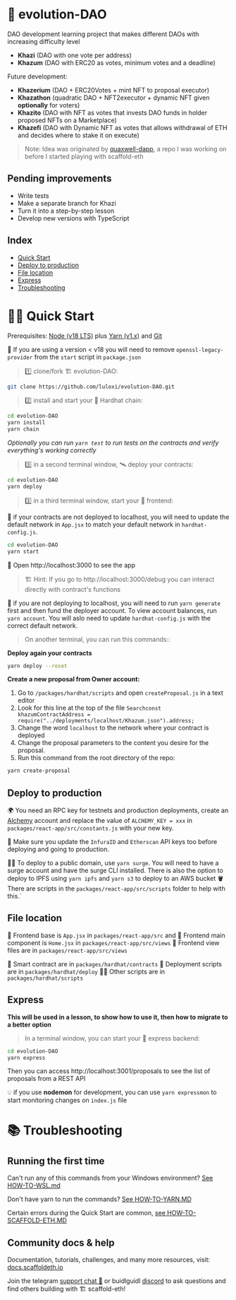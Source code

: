 # 🐣 evolution-DAO

DAO development learning project that makes different DAOs with increasing difficulty level

- **Khazi** (DAO with one vote per address)
- **Khazum** (DAO with ERC20 as votes, minimum votes and a deadline)

Future development:

- **Khazerium** (DAO + ERC20Votes + mint NFT to proposal executor)
- **Khazathon** (quadratic DAO + NFT2executor + dynamic NFT given **optionally** for voters)
- **Khazito** (DAO with NFT as votes that invests DAO funds in holder proposed NFTs on a Marketplace)
- **Khazefi** (DAO with Dynamic NFT as votes that allows withdrawal of ETH and decides where to stake it on execute)

> Note: Idea was originated by [quaxwell-dapp](https://github.com/luloxi/quaxwell-dapp), a repo I was working on before I started playing with scaffold-eth

## Pending improvements

- Write tests
- Make a separate branch for Khazi
- Turn it into a step-by-step lesson
- Develop new versions with TypeScript

## Index

- [Quick Start](#🏄‍♂️-quick-start)
- [Deploy to production](#deploy-to-production)
- [File location](#file-location)
- [Express](#express)
- [Troubleshooting](#📚-troubleshooting)

# 🏄‍♂️ Quick Start

Prerequisites: [Node (v18 LTS)](https://nodejs.org/en/download/) plus [Yarn (v1.x)](https://classic.yarnpkg.com/en/docs/install/) and [Git](https://git-scm.com/downloads)

🚨 If you are using a version < v18 you will need to remove `openssl-legacy-provider` from the `start` script in `package.json`

> 1️⃣ clone/fork 🏗 evolution-DAO:

```bash
git clone https://github.com/luloxi/evolution-DAO.git
```

> 2️⃣ install and start your 👷‍ Hardhat chain:

```bash
cd evolution-DAO
yarn install
yarn chain
```

_Optionally you can run `yarn test` to run tests on the contracts and verify everything's working correctly_

> 3️⃣ in a second terminal window, 🛰 deploy your contracts:

```bash
cd evolution-DAO
yarn deploy
```

> 3️⃣ in a third terminal window, start your 📱 frontend:

🚨 if your contracts are not deployed to localhost, you will need to update the default network in `App.jsx` to match your default network in `hardhat-config.js`.

```bash
cd evolution-DAO
yarn start
```

📱 Open http://localhost:3000 to see the app

> 🏗 Hint: If you go to http://localhost:3000/debug you can interact directly with contract's functions

🚨 if you are not deploying to localhost, you will need to run `yarn generate` first and then fund the deployer account. To view account balances, run `yarn account`. You will aslo need to update `hardhat-config.js` with the correct default network.

> On another terminal, you can run this commands::

**Deploy again your contracts**

```bash
yarn deploy --reset
```

**Create a new proposal from Owner account:**

1. Go to `/packages/hardhat/scripts` and open `createProposal.js` in a text editor
2. Look for this line at the top of the file `Searchconst khazumContractAddress = require("../deployments/localhost/Khazum.json").address;`
3. Change the word `localhost` to the network where your contract is deployed
4. Change the proposal parameters to the content you desire for the proposal.
5. Run this command from the root directory of the repo:

```bash
yarn create-proposal
```

## Deploy to production

🌍 You need an RPC key for testnets and production deployments, create an [Alchemy](https://www.alchemy.com/) account and replace the value of `ALCHEMY_KEY = xxx` in `packages/react-app/src/constants.js` with your new key.

📣 Make sure you update the `InfuraID` and `Etherscan` API keys too before deploying and going to production.

🚨📡 To deploy to a public domain, use `yarn surge`. You will need to have a surge account and have the surge CLI installed. There is also the option to deploy to IPFS using `yarn ipfs` and `yarn s3` to deploy to an AWS bucket 🪣 There are scripts in the `packages/react-app/src/scripts` folder to help with this.`

## File location

📝 Frontend base is `App.jsx` in `packages/react-app/src` and
🦸 Frontend main component is `Home.jsx` in `packages/react-app/src/views`
🦸 Frontend view files are in `packages/react-app/src/views`

🔏 Smart contract are in `packages/hardhat/contracts`
🚀 Deployment scripts are in `packages/hardhat/deploy`
👨‍💻 Other scripts are in `packages/hardhat/scripts`

## Express

**This will be used in a lesson, to show how to use it, then how to migrate to a better option**

> In a terminal window, you can start your 📱 express backend:

```bash
cd evolution-DAO
yarn express
```

Then you can access http://localhost:3001/proposals to see the list of proposals from a REST API

💡 if you use **nodemon** for development, you can use `yarn expressmon` to start monitoring changes on `index.js` file

# 📚 Troubleshooting

## Running the first time

Can't run any of this commands from your Windows environment? [See HOW-TO-WSL.md](https://github.com/luloxi/easy-everything/blob/main/HOW-TO-WSL.md)

Don't have yarn to run the commands? [See HOW-TO-YARN.MD](https://github.com/luloxi/easy-everything/blob/main/HOW-TO-YARN.md)

Certain errors during the Quick Start are common, [see HOW-TO-SCAFFOLD-ETH.MD](https://github.com/luloxi/easy-everything/blob/main/HOW-TO-SCAFFOLD-ETH.md)

## Community docs & help

Documentation, tutorials, challenges, and many more resources, visit: [docs.scaffoldeth.io](https://docs.scaffoldeth.io)

Join the telegram [support chat 💬](https://t.me/joinchat/KByvmRe5wkR-8F_zz6AjpA) or buidlguidl [discord](https://discord.gg/pRsr6rwG) to ask questions and find others building with 🏗 scaffold-eth!
